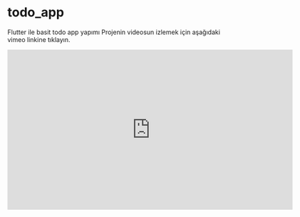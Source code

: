# todo_app
Flutter ile basit todo app yapımı
Projenin videosun izlemek için aşağıdaki vimeo linkine tıklayın.

<iframe src="https://player.vimeo.com/video/888281032" width="640" height="360" frameborder="0" allow="autoplay; fullscreen" allowfullscreen></iframe>

